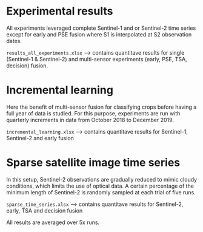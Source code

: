 # Experimental results
All experiments leveraged complete Sentinel-1 and or Sentinel-2 time series except for early and PSE fusion where S1 is interpolated at S2 observation dates.

```results_all_experiments.xlsx``` --> contains quantitave results for single (Sentinel-1 & Sentinel-2) and multi-sensor experiments (early, PSE, TSA, decision) fusion.


# Incremental learning
Here the benefit of multi-sensor fusion for classifying crops before having a full year of data is studied. For this purpose, experiments are run with quarterly increments in data from October 2018 to December 2019.

```incremental_learning.xlsx``` --> contains quantitave results for Sentinel-1, Sentinel-2 and early fusion


# Sparse satellite image time series
In this setup, Sentinel-2 observations are gradually reduced to mimic cloudy conditions, which limits the use of optical data. A certain percentage of the minimum length of Sentinel-2 is randomly sampled at each trial of five runs. 

```sparse_time_series.xlsx``` --> contains quantitave results for Sentinel-2, early, TSA and decision fusion

All results are averaged over 5x runs.
